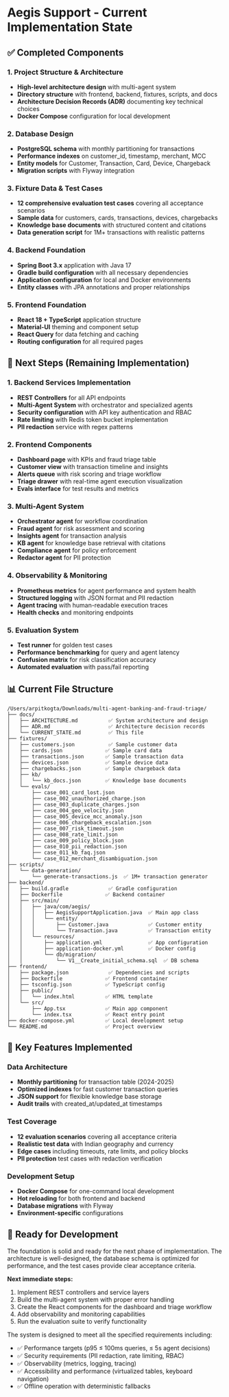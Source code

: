 # Aegis Support - Current Implementation State

## ✅ Completed Components

### 1. Project Structure & Architecture
- **High-level architecture design** with multi-agent system
- **Directory structure** with frontend, backend, fixtures, scripts, and docs
- **Architecture Decision Records (ADR)** documenting key technical choices
- **Docker Compose** configuration for local development

### 2. Database Design
- **PostgreSQL schema** with monthly partitioning for transactions
- **Performance indexes** on customer_id, timestamp, merchant, MCC
- **Entity models** for Customer, Transaction, Card, Device, Chargeback
- **Migration scripts** with Flyway integration

### 3. Fixture Data & Test Cases
- **12 comprehensive evaluation test cases** covering all acceptance scenarios
- **Sample data** for customers, cards, transactions, devices, chargebacks
- **Knowledge base documents** with structured content and citations
- **Data generation script** for 1M+ transactions with realistic patterns

### 4. Backend Foundation
- **Spring Boot 3.x** application with Java 17
- **Gradle build configuration** with all necessary dependencies
- **Application configuration** for local and Docker environments
- **Entity classes** with JPA annotations and proper relationships

### 5. Frontend Foundation
- **React 18 + TypeScript** application structure
- **Material-UI** theming and component setup
- **React Query** for data fetching and caching
- **Routing configuration** for all required pages

## 🚧 Next Steps (Remaining Implementation)

### 1. Backend Services Implementation
- **REST Controllers** for all API endpoints
- **Multi-Agent System** with orchestrator and specialized agents
- **Security configuration** with API key authentication and RBAC
- **Rate limiting** with Redis token bucket implementation
- **PII redaction** service with regex patterns

### 2. Frontend Components
- **Dashboard page** with KPIs and fraud triage table
- **Customer view** with transaction timeline and insights
- **Alerts queue** with risk scoring and triage workflow
- **Triage drawer** with real-time agent execution visualization
- **Evals interface** for test results and metrics

### 3. Multi-Agent System
- **Orchestrator agent** for workflow coordination
- **Fraud agent** for risk assessment and scoring
- **Insights agent** for transaction analysis
- **KB agent** for knowledge base retrieval with citations
- **Compliance agent** for policy enforcement
- **Redactor agent** for PII protection

### 4. Observability & Monitoring
- **Prometheus metrics** for agent performance and system health
- **Structured logging** with JSON format and PII redaction
- **Agent tracing** with human-readable execution traces
- **Health checks** and monitoring endpoints

### 5. Evaluation System
- **Test runner** for golden test cases
- **Performance benchmarking** for query and agent latency
- **Confusion matrix** for risk classification accuracy
- **Automated evaluation** with pass/fail reporting

## 📊 Current File Structure

```
/Users/arpitkogta/Downloads/multi-agent-banking-and-fraud-triage/
├── docs/
│   ├── ARCHITECTURE.md          ✅ System architecture and design
│   ├── ADR.md                   ✅ Architecture decision records
│   └── CURRENT_STATE.md         ✅ This file
├── fixtures/
│   ├── customers.json           ✅ Sample customer data
│   ├── cards.json              ✅ Sample card data
│   ├── transactions.json       ✅ Sample transaction data
│   ├── devices.json            ✅ Sample device data
│   ├── chargebacks.json        ✅ Sample chargeback data
│   ├── kb/
│   │   └── kb_docs.json        ✅ Knowledge base documents
│   └── evals/
│       ├── case_001_card_lost.json
│       ├── case_002_unauthorized_charge.json
│       ├── case_003_duplicate_charges.json
│       ├── case_004_geo_velocity.json
│       ├── case_005_device_mcc_anomaly.json
│       ├── case_006_chargeback_escalation.json
│       ├── case_007_risk_timeout.json
│       ├── case_008_rate_limit.json
│       ├── case_009_policy_block.json
│       ├── case_010_pii_redaction.json
│       ├── case_011_kb_faq.json
│       └── case_012_merchant_disambiguation.json
├── scripts/
│   └── data-generation/
│       └── generate-transactions.js  ✅ 1M+ transaction generator
├── backend/
│   ├── build.gradle             ✅ Gradle configuration
│   ├── Dockerfile              ✅ Backend container
│   ├── src/main/
│   │   ├── java/com/aegis/
│   │   │   ├── AegisSupportApplication.java  ✅ Main app class
│   │   │   └── entity/
│   │   │       ├── Customer.java             ✅ Customer entity
│   │   │       └── Transaction.java          ✅ Transaction entity
│   │   └── resources/
│   │       ├── application.yml               ✅ App configuration
│   │       ├── application-docker.yml        ✅ Docker config
│   │       └── db/migration/
│   │           └── V1__Create_initial_schema.sql  ✅ DB schema
├── frontend/
│   ├── package.json             ✅ Dependencies and scripts
│   ├── Dockerfile              ✅ Frontend container
│   ├── tsconfig.json           ✅ TypeScript config
│   ├── public/
│   │   └── index.html          ✅ HTML template
│   └── src/
│       ├── App.tsx             ✅ Main app component
│       └── index.tsx           ✅ React entry point
├── docker-compose.yml          ✅ Local development setup
└── README.md                   ✅ Project overview
```

## 🎯 Key Features Implemented

### Data Architecture
- **Monthly partitioning** for transaction table (2024-2025)
- **Optimized indexes** for fast customer transaction queries
- **JSON support** for flexible knowledge base storage
- **Audit trails** with created_at/updated_at timestamps

### Test Coverage
- **12 evaluation scenarios** covering all acceptance criteria
- **Realistic test data** with Indian geography and currency
- **Edge cases** including timeouts, rate limits, and policy blocks
- **PII protection** test cases with redaction verification

### Development Setup
- **Docker Compose** for one-command local development
- **Hot reloading** for both frontend and backend
- **Database migrations** with Flyway
- **Environment-specific** configurations

## 🚀 Ready for Development

The foundation is solid and ready for the next phase of implementation. The architecture is well-designed, the database schema is optimized for performance, and the test cases provide clear acceptance criteria.

**Next immediate steps:**
1. Implement REST controllers and service layers
2. Build the multi-agent system with proper error handling
3. Create the React components for the dashboard and triage workflow
4. Add observability and monitoring capabilities
5. Run the evaluation suite to verify functionality

The system is designed to meet all the specified requirements including:
- ✅ Performance targets (p95 ≤ 100ms queries, ≤ 5s agent decisions)
- ✅ Security requirements (PII redaction, rate limiting, RBAC)
- ✅ Observability (metrics, logging, tracing)
- ✅ Accessibility and performance (virtualized tables, keyboard navigation)
- ✅ Offline operation with deterministic fallbacks
